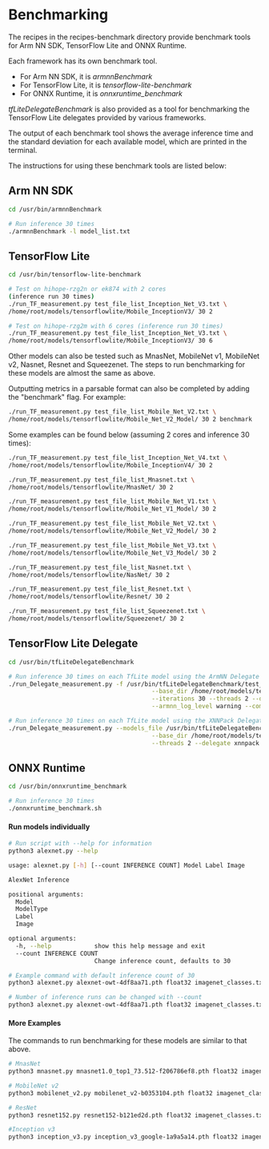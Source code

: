# Benchmarking

The recipes in the recipes-benchmark directory provide benchmark tools for
Arm NN SDK, TensorFlow Lite and ONNX Runtime.

Each framework has its own benchmark tool.

* For Arm NN SDK, it is *armnnBenchmark*
* For TensorFlow Lite, it is *tensorflow-lite-benchmark*
* For ONNX Runtime, it is *onnxruntime_benchmark*

*tfLiteDelegateBenchmark* is also provided as a tool for benchmarking the
TensorFlow Lite delegates provided by various frameworks.

The output of each benchmark tool shows the average inference time and the
standard deviation for each available model, which are printed in the terminal.

The instructions for using these benchmark tools are listed below:

## Arm NN SDK
```bash
cd /usr/bin/armnnBenchmark

# Run inference 30 times
./armnnBenchmark -l model_list.txt
```

## TensorFlow Lite
```bash
cd /usr/bin/tensorflow-lite-benchmark

# Test on hihope-rzg2n or ek874 with 2 cores
(inference run 30 times)
./run_TF_measurement.py test_file_list_Inception_Net_V3.txt \
/home/root/models/tensorflowlite/Mobile_InceptionV3/ 30 2

# Test on hihope-rzg2m with 6 cores (inference run 30 times)
./run_TF_measurement.py test_file_list_Inception_Net_V3.txt \
/home/root/models/tensorflowlite/Mobile_InceptionV3/ 30 6
```

Other models can also be tested such as MnasNet, MobileNet v1, MobileNet v2,
Nasnet, Resnet and Squeezenet. The steps to run benchmarking for these models
are almost the same as above.

Outputting metrics in a parsable format can also be completed by adding the
"benchmark" flag. For example:
```bash
./run_TF_measurement.py test_file_list_Mobile_Net_V2.txt \
/home/root/models/tensorflowlite/Mobile_Net_V2_Model/ 30 2 benchmark
```

Some examples can be found below (assuming 2 cores and inference 30 times):

```bash
./run_TF_measurement.py test_file_list_Inception_Net_V4.txt \
/home/root/models/tensorflowlite/Mobile_InceptionV4/ 30 2

./run_TF_measurement.py test_file_list_Mnasnet.txt \
/home/root/models/tensorflowlite/MnasNet/ 30 2

./run_TF_measurement.py test_file_list_Mobile_Net_V1.txt \
/home/root/models/tensorflowlite/Mobile_Net_V1_Model/ 30 2

./run_TF_measurement.py test_file_list_Mobile_Net_V2.txt \
/home/root/models/tensorflowlite/Mobile_Net_V2_Model/ 30 2

./run_TF_measurement.py test_file_list_Mobile_Net_V3.txt \
/home/root/models/tensorflowlite/Mobile_Net_V3_Model/ 30 2

./run_TF_measurement.py test_file_list_Nasnet.txt \
/home/root/models/tensorflowlite/NasNet/ 30 2

./run_TF_measurement.py test_file_list_Resnet.txt \
/home/root/models/tensorflowlite/Resnet/ 30 2

./run_TF_measurement.py test_file_list_Squeezenet.txt \
/home/root/models/tensorflowlite/Squeezenet/ 30 2
```

## TensorFlow Lite Delegate
```bash
cd /usr/bin/tfLiteDelegateBenchmark

# Run inference 30 times on each TfLite model using the ArmNN Delegate
./run_Delegate_measurement.py -f /usr/bin/tfLiteDelegateBenchmark/test_model_list_delegate.txt \
                                        --base_dir /home/root/models/tensorflowlite/ \
                                        --iterations 30 --threads 2 --delegate armnn \
                                        --armnn_log_level warning --compute CpuAcc

# Run inference 30 times on each TfLite model using the XNNPack Delegate
./run_Delegate_measurement.py --models_file /usr/bin/tfLiteDelegateBenchmark/test_model_list_delegate.txt \
                                        --base_dir /home/root/models/tensorflowlite/ --iterations 30 \
                                        --threads 2 --delegate xnnpack
```

## ONNX Runtime
```bash
cd /usr/bin/onnxruntime_benchmark

# Run inference 30 times
./onnxruntime_benchmark.sh
```

#### Run models individually
```bash
# Run script with --help for information
python3 alexnet.py --help

usage: alexnet.py [-h] [--count INFERENCE COUNT] Model Label Image

AlexNet Inference

positional arguments:
  Model
  ModelType
  Label
  Image

optional arguments:
  -h, --help            show this help message and exit
  --count INFERENCE COUNT
                        Change inference count, defaults to 30

# Example command with default inference count of 30
python3 alexnet.py alexnet-owt-4df8aa71.pth float32 imagenet_classes.txt grace_hopper.jpg

# Number of inference runs can be changed with --count
python3 alexnet.py alexnet-owt-4df8aa71.pth float32 imagenet_classes.txt grace_hopper.jpg --count 50
```

#### More Examples
The commands to run benchmarking for these models are similar to
that above.

```bash
# MnasNet
python3 mnasnet.py mnasnet1.0_top1_73.512-f206786ef8.pth float32 imagenet_classes.txt grace_hopper.jpg

# MobileNet v2
python3 mobilenet_v2.py mobilenet_v2-b0353104.pth float32 imagenet_classes.txt grace_hopper.jpg

# ResNet
python3 resnet152.py resnet152-b121ed2d.pth float32 imagenet_classes.txt grace_hopper.jpg

#Inception v3
python3 inception_v3.py inception_v3_google-1a9a5a14.pth float32 imagenet_classes.txt grace_hopper.jpg
```
